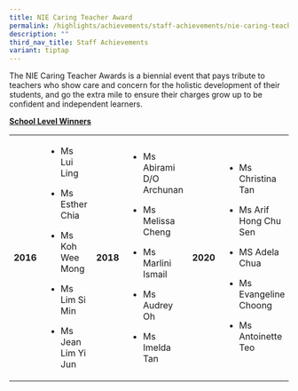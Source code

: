 ```yaml
---
title: NIE Caring Teacher Award
permalink: /highlights/achievements/staff-achievements/nie-caring-teacher-award/
description: ""
third_nav_title: Staff Achievements
variant: tiptap
---
```

<p>The NIE Caring Teacher Awards is a biennial event that pays tribute to teachers who show care and concern for the holistic development of their students, and go the extra mile to ensure their charges grow up to be confident and independent learners.</p><p><strong><u>School Level Winners</u></strong></p><table><tbody><tr><td rowspan="1" colspan="1"><p><strong>2016</strong></p></td><td rowspan="1" colspan="1"><ul data-tight="true" class="tight"><li><p>Ms Lui Ling</p></li><li><p>Ms Esther Chia</p></li><li><p>Ms Koh Wee Mong</p></li><li><p>Ms Lim Si Min</p></li><li><p>Ms Jean Lim Yi Jun</p></li></ul></td><td rowspan="1" colspan="1"><p><strong>2018</strong></p></td><td rowspan="1" colspan="1"><ul data-tight="true" class="tight"><li><p>Ms Abirami D/O Archunan</p></li><li><p>Ms Melissa Cheng</p></li><li><p>Ms Marlini Ismail&nbsp;</p></li><li><p>Ms Audrey Oh</p></li><li><p>Ms Imelda Tan</p></li></ul></td><td rowspan="1" colspan="1"><p><strong>2020</strong></p></td><td rowspan="1" colspan="1"><ul data-tight="true" class="tight"><li><p>Ms Christina Tan</p></li><li><p>Ms Arif Hong Chu Sen</p></li><li><p>MS Adela Chua</p></li><li><p>Ms Evangeline Choong</p></li><li><p>Ms Antoinette Teo</p></li></ul></td></tr></tbody></table><p></p>